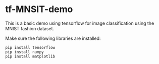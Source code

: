 # tf-MNSIT-demo

This is a basic demo using tensorflow for image classification using the MNIST fashion dataset.

Make sure the following libraries are installed:
```{python}
pip install tensorflow
pip install numpy
pip install matplotlib
```
